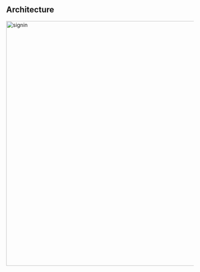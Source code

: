<h2>Architecture</h2>
<img width="658" alt="signin" src="https://user-images.githubusercontent.com/52529595/84879187-d8c42300-b0c5-11ea-9505-7a6ceaa5ee3b.png">
